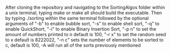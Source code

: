 After cloning the repository and navigating to the SortingAlgos folder within a unix terminal,
typing make or make all should build the executable. Then by typing ./sorting within the
same terminal followed by the optional arguments of "-b" to enable bubble sort, "-s" to enable shell
sort, "-q" to enable QuickShort, "-i" to enable Binary Insertion Sort, "-p n" to set the amount of
numbers printed to n default is 100, "-r x" to set the random seed to x default is 8222022, "-n c"
sets the number of elements to be sorted to c, default is 100, -A will run all of the sorts previously mentioned